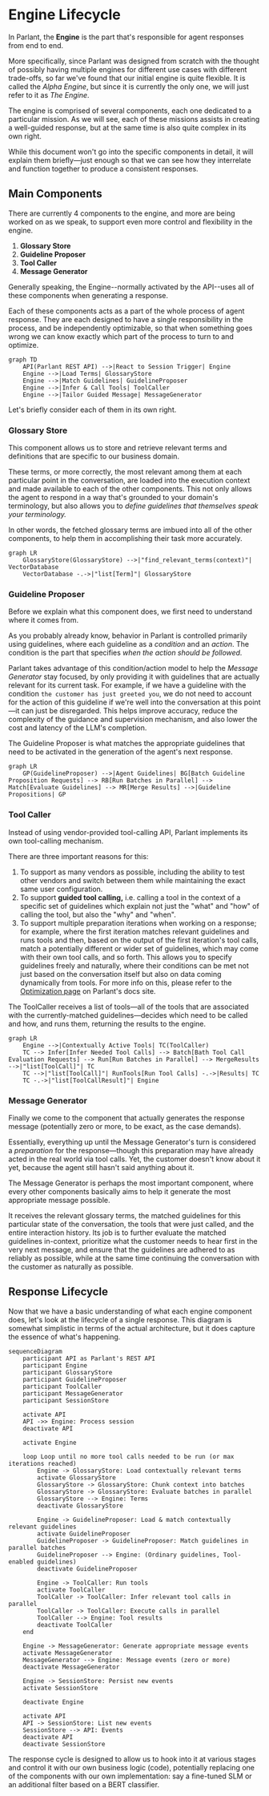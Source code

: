 # Engine Lifecycle

In Parlant, the **Engine** is the part that's responsible for agent responses from end to end.

More specifically, since Parlant was designed from scratch with the thought of possibly having multiple engines for different use cases with different trade-offs, so far we've found that our initial engine is quite flexible. It is called the *Alpha Engine*, but since it is currently the only one, we will just refer to it as *The Engine*.

The engine is comprised of several components, each one dedicated to a particular mission. As we will see, each of these missions assists in creating a well-guided response, but at the same time is also quite complex in its own right.

While this document won't go into the specific components in detail, it will explain them briefly—just enough so that we can see how they interrelate and function together to produce a consistent responses.

## Main Components

There are currently 4 components to the engine, and more are being worked on as we speak, to support even more control and flexibility in the engine.

1. **Glossary Store**
2. **Guideline Proposer**
3. **Tool Caller**
4. **Message Generator**

Generally speaking, the Engine--normally activated by the API--uses all of these components when generating a response.

Each of these components acts as a part of the whole process of agent response. They are each designed to have a single responsibility in the process, and be independently optimizable, so that when something goes wrong we can know exactly which part of the process to turn to and optimize.

```mermaid
graph TD
    API(Parlant REST API) -->|React to Session Trigger| Engine
    Engine -->|Load Terms| GlossaryStore
    Engine -->|Match Guidelines| GuidelineProposer
    Engine -->|Infer & Call Tools| ToolCaller
    Engine -->|Tailor Guided Message| MessageGenerator
```

Let's briefly consider each of them in its own right.

### Glossary Store
This component allows us to store and retrieve relevant terms and definitions that are specific to our business domain.

These terms, or more correctly, the most relevant among them at each particular point in the conversation, are loaded into the execution context and made available to each of the other components. This not only allows the agent to respond in a way that's grounded to your domain's terminology, but also allows you to *define guidelines that themselves speak your terminology.*

In other words, the fetched glossary terms are imbued into all of the other components, to help them in accomplishing their task more accurately.

```mermaid
graph LR
    GlossaryStore(GlossaryStore) -->|"find_relevant_terms(context)"| VectorDatabase
    VectorDatabase -.->|"list[Term]"| GlossaryStore
```

### Guideline Proposer
Before we explain what this component does, we first need to understand where it comes from.

As you probably already know, behavior in Parlant is controlled primarily using guidelines, where each guideline as a *condition* and an *action*. The condition is the part that specifies *when the action should be followed.*

Parlant takes advantage of this condition/action model to help the *Message Generator* stay focused, by only providing it with guidelines that are actually relevant for its current task. For example, if we have a guideline with the condition `the customer has just greeted you`, we do not need to account for the action of this guideline if we're well into the conversation at this point—it can just be disregarded. This helps improve accuracy, reduce the complexity of the guidance and supervision mechanism, and also lower the cost and latency of the LLM's completion.

The Guideline Proposer is what matches the appropriate guidelines that need to be activated in the generation of the agent's next response.

```mermaid
graph LR
    GP(GuidelineProposer) -->|Agent Guidelines| BG[Batch Guideline Proposition Requests] --> RB[Run Batches in Parallel] --> Match[Evaluate Guidelines] --> MR[Merge Results] -->|Guideline Propositions| GP

```

### Tool Caller
Instead of using vendor-provided tool-calling API, Parlant implements its own tool-calling mechanism.

There are three important reasons for this:
1. To support as many vendors as possible, including the ability to test other vendors and switch between them while maintaining the exact same user configuration.
1. To support **guided tool calling,** i.e. calling a tool in the context of a specific set of guidelines which explain not just the "what" and "how" of calling the tool, but also the "why" and "when".
1. To support multiple preparation iterations when working on a response; for example, where the first iteration matches relevant guidelines and runs tools and then, based on the output of the first iteration's tool calls, match a potentially different or wider set of guidelines, which may come with their own tool calls, and so forth. This allows you to specify guidelines freely and naturally, where their conditions can be met not just based on the conversation itself but also on data coming dynamically from tools. For more info on this, please refer to the [Optimization page](https://www.parlant.io/docs/advanced/optimization) on Parlant's docs site.

The ToolCaller receives a list of tools—all of the tools that are associated with the currently-matched guidelines—decides which need to be called and how, and runs them, returning the results to the engine.

```mermaid
graph LR
    Engine -->|Contextually Active Tools| TC(ToolCaller)
    TC --> Infer[Infer Needed Tool Calls] --> Batch[Bath Tool Call Evaluation Requests] --> Run[Run Batches in Parallel] --> MergeResults -->|"list[ToolCall]"| TC
    TC -->|"list[ToolCall]"| RunTools[Run Tool Calls] -.->|Results| TC
    TC -.->|"list[ToolCallResult]"| Engine
```

### Message Generator
Finally we come to the component that actually generates the response message (potentially zero or more, to be exact, as the case demands).

Essentially, everything up until the Message Generator's turn is considered a *preparation* for the response—though this preparation may have already acted in the real world via tool calls. Yet, the customer doesn't know about it yet, because the agent still hasn't said anything about it.

The Message Generator is perhaps the most important component, where every other components basically aims to help it generate the most appropriate message possible.

It receives the relevant glossary terms, the matched guidelines for this particular state of the conversation, the tools that were just called, and the entire interaction history. Its job is to further evaluate the matched guidelines in-context, prioritize what the customer needs to hear first in the very next message, and ensure that the guidelines are adhered to as reliably as possible, while at the same time continuing the conversation with the customer as naturally as possible.

## Response Lifecycle

Now that we have a basic understanding of what each engine component does, let's look at the lifecycle of a single response. This diagram is somewhat simplistic in terms of the actual architecture, but it does capture the essence of what's happening.

```mermaid
sequenceDiagram
    participant API as Parlant's REST API
    participant Engine
    participant GlossaryStore
    participant GuidelineProposer
    participant ToolCaller
    participant MessageGenerator
    participant SessionStore

    activate API
    API ->> Engine: Process session
    deactivate API

    activate Engine

    loop Loop until no more tool calls needed to be run (or max iterations reached)
        Engine -> GlossaryStore: Load contextually relevant terms
        activate GlossaryStore
        GlossaryStore -> GlossaryStore: Chunk context into batches
        GlossaryStore -> GlossaryStore: Evaluate batches in parallel
        GlossaryStore --> Engine: Terms
        deactivate GlossaryStore

        Engine -> GuidelineProposer: Load & match contextually relevant guidelines
        activate GuidelineProposer
        GuidelineProposer -> GuidelineProposer: Match guidelines in parallel batches
        GuidelineProposer --> Engine: (Ordinary guidelines, Tool-enabled guidelines)
        deactivate GuidelineProposer

        Engine -> ToolCaller: Run tools
        activate ToolCaller
        ToolCaller -> ToolCaller: Infer relevant tool calls in parallel
        ToolCaller -> ToolCaller: Execute calls in parallel
        ToolCaller --> Engine: Tool results
        deactivate ToolCaller
    end

    Engine -> MessageGenerator: Generate appropriate message events
    activate MessageGenerator
    MessageGenerator --> Engine: Message events (zero or more)
    deactivate MessageGenerator

    Engine -> SessionStore: Persist new events
    activate SessionStore

    deactivate Engine

    activate API
    API -> SessionStore: List new events
    SessionStore --> API: Events
    deactivate API
    deactivate SessionStore
```

The response cycle is designed to allow us to hook into it at various stages and control it with our own business logic (code), potentially replacing one of the components with our own implementation: say a fine-tuned SLM or an additional filter based on a BERT classifier.
